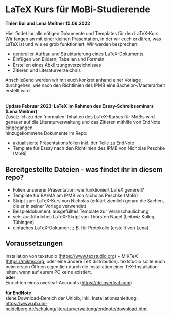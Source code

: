 # LaTeX Kurs für MoBi-Studierende 
**Thien Bui und Lena Meßner 15.06.2022**

Hier findet ihr alle nötigen Dokumente und Templates für den LaTeX-Kurs. <br>
Wir fangen an mit einer kleinen Präsentation, in der wir euch erklären, was LaTeX ist und wie es grob funktioniert. Wir werden besprechen:
- genereller Aufbau und Strukturierung eines LaTeX-Dokuments
- Einfügen von Bildern, Tabellen und Formeln
- Erstellen eines Abkürzungsverzeichnisses
- Zitieren und Literaturverzeichnis

Anschließend werden wir mit euch konkret anhand einer Vorlage durchgehen, wie nach den Richtlinien des IPMB eine Bachelor-/Masterarbeit erstellt wird. <br>
<br>

**Update Februar 2023: LaTeX im Rahmen des Essay-Schreibseminars (Lena Meßner)** <br>
Zusätzlich zu den 'normalen' Inhalten des LaTeX-Kurses für MoBis wird genauer auf die Literaturverwaltung und das Zitieren mithilfe von EndNote eingegangen. <br>
hinzugekommene Dokumente im Repo: <br>
- aktualisierte Präsentationsfolien inkl. der Teile zu EndNote <br>
- Template für Essay nach den Richtlinien des IPMB von Nicholas Peschke (MoBi) <br>


## Bereitgestellte Dateien -  was findet ihr in diesem repo?
- Folien unsererer Präsentation: wie funktioniert LaTeX generell? <br>
- Template für BA/MA am IPMB von Nicholas Peschke (MoBi) <br>
- Skript zum LaTeX-Kurs von Nicholas (erklärt ziemlich genau die Sachen, die er in seiner Vorlage verwendet) <br>
- Beispieldokument: ausgefülltes Template zur Veranschaulichung <br>
- sehr ausführliches LaTeX-Skript von Thorsten Nagel (Leibniz Kolleg, Tübingen)
- einfaches LaTeX-Dokument z.B. für Protokolle (erstellt von Lena)



## Voraussetzungen
Installation von texstudio (https://www.texstudio.org) + MiKTeX (https://miktex.org, oder eine andere TeX distribution). textstudio sollte euch beim ersten Öffnen eigentlich durch die Installation einer TeX-Installation leiten, wenn auf eurem PC keine existiert. <br>
**oder** <br>
Einrichten eines overleaf-Accounts (https://de.overleaf.com)

**für EndNote** <br>
siehe Download-Bereich der Unibib, inkl. Installationsanleitung: https://www.ub.uni-heidelberg.de/schulung/literaturverwaltung/endnote/download.html

